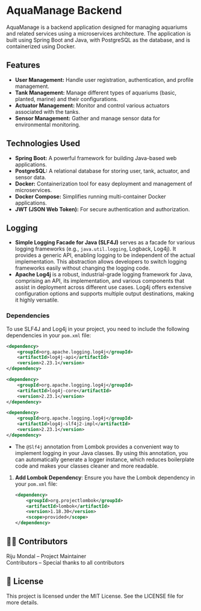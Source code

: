 # AquaManage Backend

AquaManage is a backend application designed for managing aquariums and related services using a microservices architecture. The application is built using Spring Boot and Java, with PostgreSQL as the database, and is containerized using Docker.

## Features

- **User Management:** Handle user registration, authentication, and profile management.
- **Tank Management:** Manage different types of aquariums (basic, planted, marine) and their configurations.
- **Actuator Management:** Monitor and control various actuators associated with the tanks.
- **Sensor Management:** Gather and manage sensor data for environmental monitoring.

## Technologies Used

- **Spring Boot:** A powerful framework for building Java-based web applications.
- **PostgreSQL:** A relational database for storing user, tank, actuator, and sensor data.
- **Docker:** Containerization tool for easy deployment and management of microservices.
- **Docker Compose:** Simplifies running multi-container Docker applications.
- **JWT (JSON Web Token):** For secure authentication and authorization.

## Logging

- **Simple Logging Facade for Java (SLF4J)** serves as a facade for various logging frameworks (e.g., `java.util.logging`, Logback, Log4j). It provides a generic API, enabling logging to be independent of the actual implementation. This abstraction allows developers to switch logging frameworks easily without changing the logging code.
- **Apache Log4j** is a robust, industrial-grade logging framework for Java, comprising an API, its implementation, and various components that assist in deployment across different use cases. Log4j offers extensive configuration options and supports multiple output destinations, making it highly versatile.

### Dependencies
To use SLF4J and Log4j in your project, you need to include the following dependencies in your `pom.xml` file:

```xml
<dependency>
    <groupId>org.apache.logging.log4j</groupId>
    <artifactId>log4j-api</artifactId>
    <version>2.23.1</version>
</dependency>

<dependency>
    <groupId>org.apache.logging.log4j</groupId>
    <artifactId>log4j-core</artifactId>
    <version>2.23.1</version>
</dependency>

<dependency>
    <groupId>org.apache.logging.log4j</groupId>
    <artifactId>log4j-slf4j2-impl</artifactId>
    <version>2.23.1</version>
</dependency>
```
- The `@Slf4j` annotation from Lombok provides a convenient way to implement logging in your Java classes. By using this annotation, you can automatically generate a logger instance, which reduces boilerplate code and makes your classes cleaner and more readable.

1. **Add Lombok Dependency**: Ensure you have the Lombok dependency in your `pom.xml` file:

   ```xml
   <dependency>
       <groupId>org.projectlombok</groupId>
       <artifactId>lombok</artifactId>
       <version>1.18.30</version>
       <scope>provided</scope>
   </dependency>
   ```


## 👨‍💻 Contributors
Riju Mondal – Project Maintainer  
Contributors – Special thanks to all contributors

## 📝 License
This project is licensed under the MIT License. See the LICENSE file for more details.